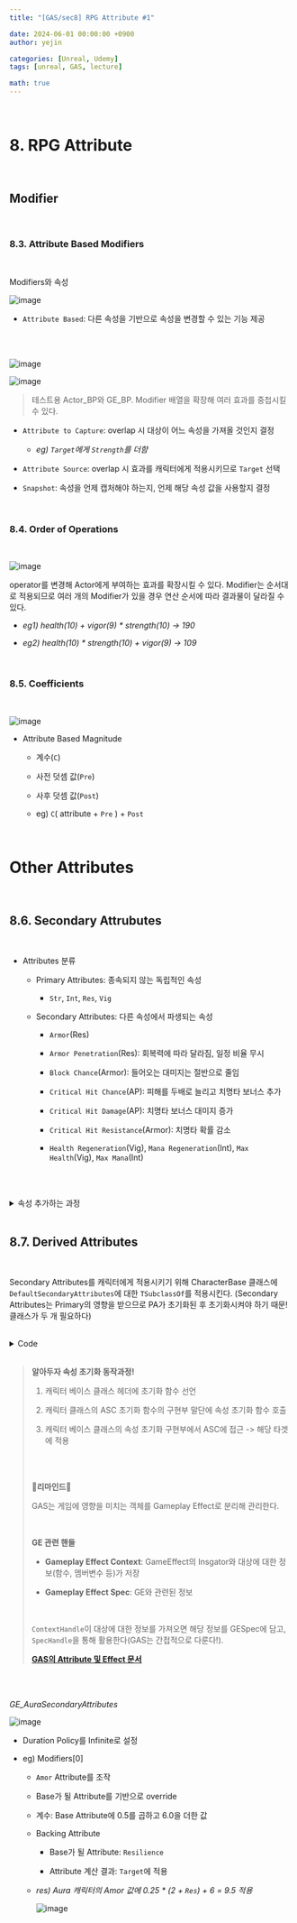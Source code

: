```yaml
---
title: "[GAS/sec8] RPG Attribute #1"

date: 2024-06-01 00:00:00 +0900
author: yejin

categories: [Unreal, Udemy]
tags: [unreal, GAS, lecture]

math: true
---
```


<br>

# **8. RPG Attribute**

<br>

## **Modifier**

<br>

### **8.3. Attribute Based Modifiers**

<br>

Modifiers와 속성

![image](https://github.com/user-attachments/assets/47fe4fdd-207c-4fa4-9515-513dfb09a8b5)

*   `Attribute Based`: 다른 속성을 기반으로 속성을 변경할 수 있는 기능 제공

<br><br>

![image](https://github.com/user-attachments/assets/1cace783-c542-47d7-bf80-b86d32c1d099)

![image](https://github.com/user-attachments/assets/665ace20-5425-4cdd-9d06-9e5b93fc8bbd)

> 테스트용 Actor_BP와 GE_BP. Modifier 배열을 확장해 여러 효과를 중첩시킬 수 있다.

* `Attribute to Capture`: overlap 시 대상이 어느 속성을 가져올 것인지 결정
  
  * *eg) `Target`에게 `Strength`를 더함*

* `Attribute Source`: overlap 시 효과를 캐릭터에게 적용시키므로 `Target` 선택
  
* `Snapshot`: 속성을 언제 캡처해야 하는지, 언제 해당 속성 값을 사용할지 결정
  
<br>

### **8.4. Order of Operations**

<br>

![image](https://github.com/user-attachments/assets/60a0ecd3-6dd2-4a29-b1e0-3c75fd1f0803)

operator를 변경해 Actor에게 부여하는 효과를 확장시킬 수 있다. Modifier는 순서대로 적용되므로 여러 개의 Modifier가 있을 경우 연산 순서에 따라 결과물이 달라질 수 있다.

* *eg1) health(10) + vigor(9) * strength(10) -> 190*
  
* *eg2) health(10) * strength(10) + vigor(9) -> 109*

<br>

### **8.5. Coefficients**

<br>

![image](https://github.com/user-attachments/assets/4b8673db-d0ff-4eef-b565-7e35cb8633f6)


* Attribute Based Magnitude

  * 계수(`C`)

  * 사전 덧셈 값(`Pre`)

  * 사후 덧셈 값(`Post`)

  * eg) `C`( attribute + `Pre` ) + `Post`

<br>

# **Other Attributes**

<br>

## **8.6. Secondary Attrubutes**

<br>

* Attributes 분류

  * Primary Attributes: 종속되지 않는 독립적인 속성
  
    * `Str`, `Int`, `Res`, `Vig`

  * Secondary Attributes: 다른 속성에서 파생되는 속성

    * `Armor`(Res)

    * `Armor Penetration`(Res): 회복력에 따라 달라짐, 일정 비율 무시

    * `Block Chance`(Armor): 들어오는 대미지는 절반으로 줄임
  
    * `Critical Hit Chance`(AP): 피해를 두배로 늘리고 치명타 보너스 추가

    * `Critical Hit Damage`(AP): 치명타 보너스 대미지 증가

    * `Critical Hit Resistance`(Armor): 치명타 확률 감소 

    * `Health Regeneration`(Vig), `Mana Regeneration`(Int), `Max Health`(Vig), `Max Mana`(Int)

<br><br>

<details>
<summary>속성 추가하는 과정</summary>

  
```c++

/*
* AuraAttributeSet.h
*/

// 1. UPROPERTY와 속성, 속성 접근자 선던 (UPROPERTY에는 해당 속성에 대한 notify가 있어야 함)
UPROPERTY(BlueprintReadOnly, ReplicatedUsing = OnRep_Armor, Category = "Secondary Attributes")
FGameplayAttributeData Armor;
ATTRIBUTE_ACCESSORS(UAuraAttributeSet, Armor);

// 노티파이 함수 선언
UFUNCTION()
void OnRep_Armor(const FGameplayAttributeData& OldArmor) const;


/*
* AuraAttributeSet.cpp
*/
// 각 속성의 네트워크 복제 설정
DOREPLIFETIME_CONDITION_NOTIFY(UAuraAttributeSet, Armor, COND_None, REPNOTIFY_Always);

// 노티파이를 통해 다음 사항을 알릴 수 있음(새 속성 값, 이전 속성 값)
void UAuraAttributeSet::OnRep_Armor(const FGameplayAttributeData& OldArmor) const
{
	GAMEPLAYATTRIBUTE_REPNOTIFY(UAuraAttributeSet, Armor, OldArmor);
}

```

</details>

<br>

## **8.7. Derived Attributes**

<br>

Secondary Attributes를 캐릭터에게 적용시키기 위해 CharacterBase 클래스에 `DefaultSecondaryAttributes`에 대한 `TSubclassOf`를 적용시킨다. (Secondary Attributes는 Primary의 영향을 받으므로 PA가 초기화된 후 초기화시켜야 하기 때문! 클래스가 두 개 필요하다)

<br>

<details>
<summary>Code</summary>


``` c++
/*
* 1. AuraCharacterBase.h
*/
UPROPERTY(BlueprintReadOnly, EditAnywhere, Category="Attributes")
TSubclassOf<UGameplayEffect> DefaultPrimaryAttributes;

UPROPERTY(BlueprintReadOnly, EditAnywhere, Category="Attributes")
TSubclassOf<UGameplayEffect> DefaultSecondaryAttributes;


/*
* 2. AuraCharacter.cpp
*/ 
void AAuraCharacter::InitAbilityActorInfo()
{
	AAuraPlayerState* AuraPlayerState = GetPlayerState<AAuraPlayerState>();
	check(AuraPlayerState);
	
	AuraPlayerState->GetAbilitySystemComponent()->InitAbilityActorInfo(AuraPlayerState, this);

	// AuraPlayerState에 대한 AuraASC를 캐스트해 AbilityActorInfoSet를 호출 => 정상적으로 호출되었다면 잘 설정된 것임
	Cast<UAuraAbilitySystemComponent>(AuraPlayerState->GetAbilitySystemComponent())->AbilityActorInfoSet();
	
	AbilitySystemComponent = AuraPlayerState->GetAbilitySystemComponent();
	AttributeSet = AuraPlayerState->GetAttributeSet();

	if(AAuraPlayerController* AuraPlayerController = Cast<AAuraPlayerController>(GetController()))
	{
		if(AAuraHUD* AuraHUD = Cast<AAuraHUD>(AuraPlayerController->GetHUD()))
		{
			AuraHUD->InitOverlay(AuraPlayerController, AuraPlayerState, AbilitySystemComponent, AttributeSet);
		}

		// AuraController와 AuraHUD가 올바르게 캐스팅 된 이후 캐릭터의 속성을 불러옴
		InitializeDefaultAttrubutes();
	}
}

/*
*  3. AuraCharacterBase.cpp
*/
void AAuraCharacterBase::ApplyEffectToSelf(TSubclassOf<UGameplayEffect> GameplayEffectClass, float Level) const
{
	// GAS 및 DefaultSecondaryAttributes가 유효한지 확인
	check(IsValid(GetAbilitySystemComponent()));
	check(GameplayEffectClass);

	// MakeEffectContext() 함수를 통해 ContextHandle 생성
	const FGameplayEffectContextHandle ContextHandle = GetAbilitySystemComponent()->MakeEffectContext();

	// DefaultSecondaryAttributes의 핸들을 만듦
	const FGameplayEffectSpecHandle SpecHandle = GetAbilitySystemComponent()->MakeOutgoingSpec(GameplayEffectClass, Level, ContextHandle);

	// 대상(캐릭터의 GAS)에게 SpecHandle의 데이터 전달
	GetAbilitySystemComponent()->ApplyGameplayEffectSpecToTarget(*SpecHandle.Data.Get(), GetAbilitySystemComponent());
}

void AAuraCharacterBase::InitializeDefaultAttrubutes() const
{
	/* Primary Attributes와 Secondary Attributes를 한 번에 초기화 */
	ApplyEffectToSelf(DefaultPrimaryAttributes, 1.f);
	ApplyEffectToSelf(DefaultSecondaryAttributes, 1.f);
}
```

</details>

<br>

> 
> **알아두자 속성 초기화 동작과정!**
> 
> 1. 캐릭터 베이스 클래스 헤더에 초기화 함수 선언
> 
> 2. 캐릭터 클래스의 ASC 초기화 함수의 구현부 말단에 속성 초기화 함수 호출
> 
> 3. 캐릭터 베이스 클래스의 속성 초기화 구현부에서 ASC에 접근 -> 해당 타겟에 적용
> 
> <br><br>
>
> **🔔리마인드🔔**
> 
> GAS는 게임에 영향을 미치는 객체를 Gameplay Effect로 분리해 관리한다.
>
> <br>
> 
> **GE 관련 핸들**
> 
> * **Gameplay Effect Context**: GameEffect의 Insgator와 대상에 대한 정보(함수, 멤버변수 등)가 저장
> 
> * **Gameplay Effect Spec**: GE와 관련된 정보
> 
> <br>
> 
> `ContextHandle`이 대상에 대한 정보를 가져오면 해당 정보를 GESpec에 담고, `SpecHandle`을 통해 활용한다(GAS는 간접적으로 다룬다!).
>
> [**GAS의 Attribute 및 Effect 문서**](https://dev.epicgames.com/documentation/ko-kr/unreal-engine/gameplay-attributes-and-gameplay-effects-for-the-gameplay-ability-system-in-unreal-engine?application_version=5.0)

<br><br>

*GE_AuraSecondaryAttributes*

![image](https://github.com/user-attachments/assets/57196891-31bd-4b21-bf6b-abc5e8e4136b)

* Duration Policy를 Infinite로 설정

* eg) Modifiers[0]
  
  * `Amor` Attribute를 조작
  
  * Base가 될 Attribute를 기반으로 override
  
  * 계수: Base Attribute에 0.5를 곱하고 6.0을 더한 값
  
  * Backing Attribute
  
	* Base가 될 Attribute: `Resilience`
	
	* Attribute 계산 결과: `Target`에 적용

  * *res) Aura 캐릭터의 Amor 값에 0.25 * (2 + `Res`) + 6 = 9.5 적용*
  
  	![image](https://github.com/user-attachments/assets/41d5236b-2587-42ef-bf60-2a89217e88b2)
